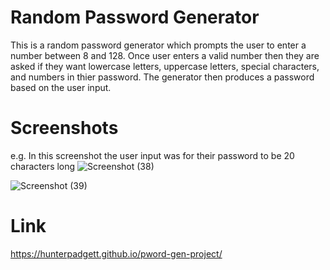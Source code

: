 # Random Password Generator 
This is a random password generator which prompts the user to enter a number between 8 and 128. Once user enters a valid number then they are asked if they want lowercase letters, uppercase letters, special characters, and numbers in thier password. The generator then produces a password based on the user input.

# Screenshots
e.g. In this screenshot the user input was for their password to be 20 characters long
![Screenshot (38)](https://user-images.githubusercontent.com/106113692/175786986-97f54e1a-e791-4312-8854-20d4c3c2f31f.png)

![Screenshot (39)](https://user-images.githubusercontent.com/106113692/175786987-b645e55e-b09e-4dfd-9dfd-9e15b1f965bf.png)

# Link
https://hunterpadgett.github.io/pword-gen-project/